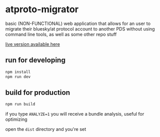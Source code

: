 # atproto-migrator
basic (NON-FUNCTIONAL) web application that allows for an user to migrate their bluesky/at protocol account to another PDS without using command line tools, as well as some other repo stuff

[live version available here](https://atproto-migrator.pages.dev)

## run for developing

```bash
npm install
npm run dev
```

## build for production

```bash
npm run build
```

if you type ```ANALYZE=1``` you will receive a bundle analysis, useful for optimizing

open the `dist` directory and you're set